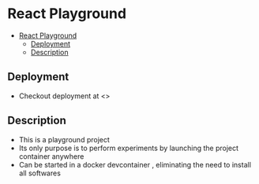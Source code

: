 # React Playground

- [React Playground](#react-playground)
  - [Deployment](#deployment)
  - [Description](#description)

## Deployment

- Checkout deployment at <>

## Description

- This is a playground project
- Its only purpose is to perform experiments by launching the project container anywhere
- Can be started in a docker devcontainer , eliminating the need to install all softwares
